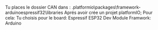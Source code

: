  Tu places le dossier CAN dans :
.platformio\packages\framework-arduinoespressif32\libraries
Aprés avoir crée un projet platformIO; Pour cela:
Tu choisis pour le board:
Espressif ESP32 Dev Module
Framwork: Arduino


